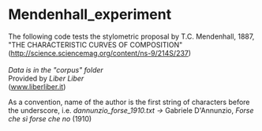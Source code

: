 # Mendenhall_experiment

The following code tests the stylometric proposal by T.C. Mendenhall, 1887, "THE CHARACTERISTIC CURVES OF COMPOSITION" (http://science.sciencemag.org/content/ns-9/214S/237) </br> </br>
<i>Data is in the "corpus" folder  </i></br>
Provided by <i>Liber Liber</i></br> (www.liberliber.it)

As a convention, name of the author is the first string of characters before the underscore, i.e. <i>dannunzio_forse_1910.txt -> </i>Gabriele D'Annunzio, <i>Forse che sì forse che no </i>(1910) 
